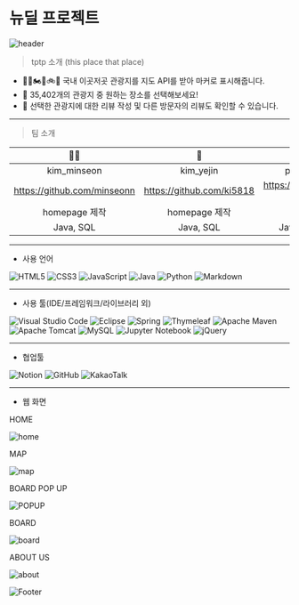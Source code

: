 # 뉴딜 프로젝트

![header](https://capsule-render.vercel.app/api?type=wave&color=f08080&height=200&section=header&text=이곳저곳&fontSize=40&fontColor=000000)   


> tptp 소개 (this place that place)   


+ 🚌🚗🏍️🛵🚲🛴 국내 이곳저곳 관광지를 지도 API를 받아 마커로 표시해줍니다.   
+ 🔎 35,402개의 관광지 중 원하는 장소를 선택해보세요!
+ 🌈 선택한 관광지에 대한 리뷰 작성 및 다른 방문자의 리뷰도 확인할 수 있습니다.


* * *    


> 팀 소개

 |👩‍🦰|👩|👩‍🦱|👩
 |:---:|:---:|:---:|:---:|
 |kim_minseon|kim_yejin|park_minjeong|woo_harim|
 |https://github.com/minseonn|https://github.com/ki5818|https://github.com/Park-Min-Jeong|https://github.com/Hannah-0111
 |homepage 제작|homepage 제작|알고리즘 작성|데이터 시각화|
 |Java, SQL|Java, SQL|Java,Python, SQL|Python, SQL|


* * *    


+ 사용 언어


![HTML5](https://img.shields.io/badge/html5-%23E34F26.svg?style=for-the-badge&logo=html5&logoColor=white)
![CSS3](https://img.shields.io/badge/css3-%231572B6.svg?style=for-the-badge&logo=css3&logoColor=white)
![JavaScript](https://img.shields.io/badge/javascript-%23323330.svg?style=for-the-badge&logo=javascript&logoColor=%23F7DF1E)
![Java](https://img.shields.io/badge/java-%23ED8B00.svg?style=for-the-badge&logo=openjdk&logoColor=white)
![Python](https://img.shields.io/badge/python-3670A0?style=for-the-badge&logo=python&logoColor=ffdd54)
![Markdown](https://img.shields.io/badge/markdown-%23000000.svg?style=for-the-badge&logo=markdown&logoColor=white)   


* * *   


+ 사용 툴(IDE/프레임워크/라이브러리 외)


![Visual Studio Code](https://img.shields.io/badge/Visual%20Studio%20Code-0078d7.svg?style=for-the-badge&logo=visual-studio-code&logoColor=white)
![Eclipse](https://img.shields.io/badge/Eclipse-FE7A16.svg?style=for-the-badge&logo=Eclipse&logoColor=white)
![Spring](https://img.shields.io/badge/spring-%236DB33F.svg?style=for-the-badge&logo=spring&logoColor=white)
![Thymeleaf](https://img.shields.io/badge/Thymeleaf-%23005C0F.svg?style=for-the-badge&logo=Thymeleaf&logoColor=white)
![Apache Maven](https://img.shields.io/badge/Apache%20Maven-C71A36?style=for-the-badge&logo=Apache%20Maven&logoColor=white)
![Apache Tomcat](https://img.shields.io/badge/apache%20tomcat-%23F8DC75.svg?style=for-the-badge&logo=apache-tomcat&logoColor=black)
![MySQL](https://img.shields.io/badge/mysql-%2300f.svg?style=for-the-badge&logo=mysql&logoColor=white)
![Jupyter Notebook](https://img.shields.io/badge/jupyter-%23FA0F00.svg?style=for-the-badge&logo=jupyter&logoColor=white)
![jQuery](https://img.shields.io/badge/jquery-%230769AD.svg?style=for-the-badge&logo=jquery&logoColor=white)   


* * *   


+ 협업툴


![Notion](https://img.shields.io/badge/Notion-%23000000.svg?style=for-the-badge&logo=notion&logoColor=white)
![GitHub](https://img.shields.io/badge/github-%23121011.svg?style=for-the-badge&logo=github&logoColor=white)
![KakaoTalk](https://img.shields.io/badge/kakaotalk-ffcd00.svg?style=for-the-badge&logo=kakaotalk&logoColor=000000)   


* * *   


+ 웹 화면



HOME

![home](https://github.com/ki5818/tptp/assets/34762549/74b90903-0c6b-4bf0-8521-4207d61cdd23)


MAP

![map](https://github.com/ki5818/tptp/assets/34762549/f6ee31c5-9129-411f-80f1-60e2db38b879)


BOARD POP UP

![POPUP](https://github.com/ki5818/tptp/assets/34762549/c2e9efc5-e74d-405d-b482-128a0e41ec30)


BOARD

![board](https://github.com/ki5818/tptp/assets/34762549/a8252cbb-b71d-4b42-8b2d-e24456fbbc4f)


ABOUT US

![about](https://github.com/ki5818/tptp/assets/34762549/31739a4b-d789-4856-8bb6-586b50de489c)



![Footer](https://capsule-render.vercel.app/api?type=waving&color=f08080&height=200&section=footer)

